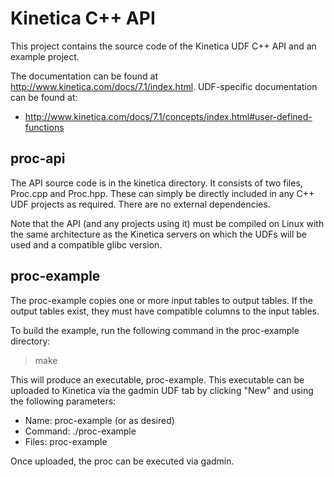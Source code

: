 Kinetica C++ API
================

This project contains the source code of the Kinetica UDF C++ API and an example
project.

The documentation can be found at http://www.kinetica.com/docs/7.1/index.html.
UDF-specific documentation can be found at:

*   http://www.kinetica.com/docs/7.1/concepts/index.html#user-defined-functions


proc-api
--------

The API source code is in the kinetica directory. It consists of two files,
Proc.cpp and Proc.hpp. These can simply be directly included in any C++
UDF projects as required. There are no external dependencies.

Note that the API (and any projects using it) must be compiled on Linux with
the same architecture as the Kinetica servers on which the UDFs will be used
and a compatible glibc version.


proc-example
------------

The proc-example copies one or more input tables to output tables. If the
output tables exist, they must have compatible columns to the input tables.


To build the example, run the following command in the proc-example directory:

> make


This will produce an executable, proc-example. This executable can be uploaded
to Kinetica via the gadmin UDF tab by clicking "New" and using the following
parameters:

*   Name: proc-example (or as desired)
*   Command: ./proc-example
*   Files: proc-example


Once uploaded, the proc can be executed via gadmin.
